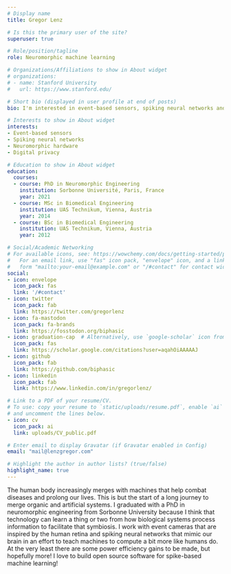 ```yaml
---
# Display name
title: Gregor Lenz

# Is this the primary user of the site?
superuser: true

# Role/position/tagline
role: Neuromorphic machine learning

# Organizations/Affiliations to show in About widget
# organizations:
# - name: Stanford University
#   url: https://www.stanford.edu/

# Short bio (displayed in user profile at end of posts)
bio: I'm interested in event-based sensors, spiking neural networks and neuromorphic hardware.

# Interests to show in About widget
interests:
- Event-based sensors
- Spiking neural networks
- Neuromorphic hardware
- Digital privacy

# Education to show in About widget
education:
  courses:
  - course: PhD in Neuromorphic Engineering
    institution: Sorbonne Université, Paris, France
    year: 2021
  - course: MSc in Biomedical Engineering
    institution: UAS Technikum, Vienna, Austria
    year: 2014
  - course: BSc in Biomedical Engineering
    institution: UAS Technikum, Vienna, Austria
    year: 2012

# Social/Academic Networking
# For available icons, see: https://wowchemy.com/docs/getting-started/page-builder/#icons
#   For an email link, use "fas" icon pack, "envelope" icon, and a link in the
#   form "mailto:your-email@example.com" or "/#contact" for contact widget.
social:
- icon: envelope
  icon_pack: fas
  link: '/#contact'
- icon: twitter
  icon_pack: fab
  link: https://twitter.com/gregorlenz
- icon: fa-mastodon
  icon_pack: fa-brands
  link: https://fosstodon.org/biphasic
- icon: graduation-cap  # Alternatively, use `google-scholar` icon from `ai` icon pack
  icon_pack: fas
  link: https://scholar.google.com/citations?user=aqahOiAAAAAJ
- icon: github
  icon_pack: fab
  link: https://github.com/biphasic
- icon: linkedin
  icon_pack: fab
  link: https://www.linkedin.com/in/gregorlenz/

# Link to a PDF of your resume/CV.
# To use: copy your resume to `static/uploads/resume.pdf`, enable `ai` icons in `params.toml`, 
# and uncomment the lines below.
- icon: cv
  icon_pack: ai
  link: uploads/CV_public.pdf

# Enter email to display Gravatar (if Gravatar enabled in Config)
email: "mail@lenzgregor.com"

# Highlight the author in author lists? (true/false)
highlight_name: true
---
```


The human body increasingly merges with machines that help combat diseases and prolong our lives. This is but the start of a long journey to merge organic and artificial systems. I graduated with a PhD in neuromorphic engineering from Sorbonne University because I think that technology can learn a thing or two from how biological systems process information to facilitate that symbiosis. I work with event cameras that are inspired by the human retina and spiking neural networks that mimic our brain in an effort to teach machines to compute a bit more like humans do. At the very least there are some power efficiency gains to be made, but hopefully more! I love to build open source software for spike-based machine learning!

<!-- {{< icon name="download" pack="fas" >}} Download my {{< staticref "uploads/CV_public.pdf" "newtab" >}}resumé{{< /staticref >}}. -->
